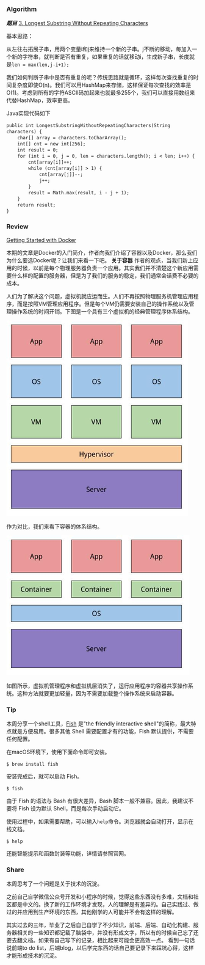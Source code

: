 ### Algorithm

 ***题目***  [3. Longest Substring Without Repeating Characters](https://leetcode.com/problems/longest-substring-without-repeating-characters/description/) 

基本思路：

从左往右拓展子串，用两个变量i和j来维持一个新的子串。j不断的移动，每加入一个新的字符串，就判断是否有重复，如果重复的话就移动i，生成新子串，长度就是`len = max(len,j-i+1);`

我们如何判断子串中是否有重复的呢？传统思路就是循环，这样每次查找重复的时间复杂度即使O(n)。我们可以用HashMap来存储，这样保证每次查找的效率是O(1)。考虑到所有的字符ASCII码加起来也就最多255个，我们可以直接用数组来代替HashMap，效率更高。

Java实现代码如下

```
public int LongestSubstringWithoutRepeatingCharacters(String characters) {
    char[] array = characters.toCharArray();
    int[] cnt = new int[256];
    int result = 0;
    for (int i = 0, j = 0, len = characters.length(); i < len; i++) {
        cnt[array[i]]++;
        while (cnt[array[i]] > 1) {
            cnt[array[j]]--;
            j++;
        }
        result = Math.max(result, i - j + 1);
    }
    return result;
}
```

### Review

[Getting Started with Docker](https://medium.com/@jurtzmarcel/getting-started-with-docker-ab43bc00425d) 

本期的文章是Docker的入门简介，作者向我们介绍了容器以及Docker，那么我们为什么要选Docker呢？让我们来看一下吧。
**关于容器**
作者的观点，当我们新上应用的时候，以前是每个物理服务器负责一个应用。其实我们并不清楚这个新应用需要什么样的配置的服务器，但是为了我们的服务的稳定，我们通常会话费不必要的成本。

人们为了解决这个问题，虚拟机就应运而生。人们不再按照物理服务机管理应用程序，而是按照VM管理应用程序。但是每个VM仍需要安装自己的操作系统以及管理操作系统的时间开销。下图是一个具有三个虚拟机的经典管理程序体系结构。

![图一](/images/2018-07-08/1.jpg)

作为对比，我们来看下容器的体系结构。

![图二](/images/2018-07-08/2.jpg)

如图所示，虚拟机管理程序和虚拟机层消失了，运行应用程序的容器共享操作系统。这种方法就要更加轻量，因为不需要加载整个操作系统来启动容器。


### Tip

本周分享一个shell工具，[Fish](https://fishshell.com/) 是"the **f**riendly **i**nteractive **sh**ell"的简称，最大特点就是方便易用。很多其他 Shell 需要配置才有的功能，Fish 默认提供，不需要任何配置。

在macOS环境下，使用下面命令即可安装。

```
$ brew install fish
```
安装完成后，就可以启动 Fish。

``` 
$ fish
```

由于 Fish 的语法与 Bash 有很大差异，Bash 脚本一般不兼容。因此，我建议不要将 Fish 设为默认 Shell，而是每次手动启动它。

使用过程中，如果需要帮助，可以输入`help`命令。浏览器就会自动打开，显示在线文档。

```
$ help
```
还能智能提示和函数封装等功能，详情请参照官网。


### Share

本周思考了一个问题是关于技术的沉淀。

之前自己自学微信公众号开发和小程序的时候，觉得这些东西没有多难，文档和社区都是中文的。换了新的工作环境才发现，人的理解是有差异的。自己实践过、做过的并应用到生产环境的东西，其他刚学的人可能并不会有这样的理解。

其实过去的三年，毕业了之后自己自学了不少知识，前端、后端、自动化构建、服务器相关的一些知识都记载了脑袋中，并没有形成文字，所以有的时候自己忘了还要去翻文档。如果有自己写下的记录，相比起来可能会更高效一点。
看到一句话说前端to do list，后端blog，以后学完东西的话自己要记录下来踩坑心得，这样才能形成技术的沉淀。